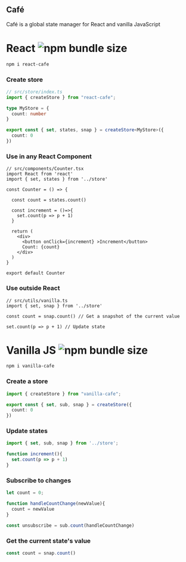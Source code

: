 ## Café

Café is a global state manager for React and vanilla JavaScript

# React ![npm bundle size](https://img.shields.io/bundlephobia/minzip/react-cafe)

```bash
npm i react-cafe
```

### Create store
```ts
// src/store/index.ts
import { createStore } from "react-cafe";

type MyStore = {
  count: number
}

export const { set, states, snap } = createStore<MyStore>({
  count: 0
})
```

### Use in any React Component
```tsx
// src/components/Counter.tsx
import React from 'react'
import { set, states } from '../store'

const Counter = () => {

  const count = states.count()

  const increment = ()=>{
    set.count(p => p + 1)
  }

  return (
    <div>
      <button onClick={increment} >Increment</button>
      Count: {count}
    </div>
  )
}

export default Counter
```
### Use outside React
```tsx
// src/utils/vanilla.ts
import { set, snap } from '../store'

const count = snap.count() // Get a snapshot of the current value

set.count(p => p + 1) // Update state

```

# Vanilla JS ![npm bundle size](https://img.shields.io/bundlephobia/minzip/vanilla-cafe)

```bash
npm i vanilla-cafe
```
### Create a store
```ts
import { createStore } from "vanilla-cafe";

export const { set, sub, snap } = createStore({
  count: 0
})
```
### Update states
```ts
import { set, sub, snap } from '../store';

function increment(){
  set.count(p => p + 1)
}
```
### Subscribe to changes
```ts
let count = 0;

function handleCountChange(newValue){
  count = newValue
}

const unsubscribe = sub.count(handleCountChange)
```
### Get the current state's value
```ts
const count = snap.count()
```